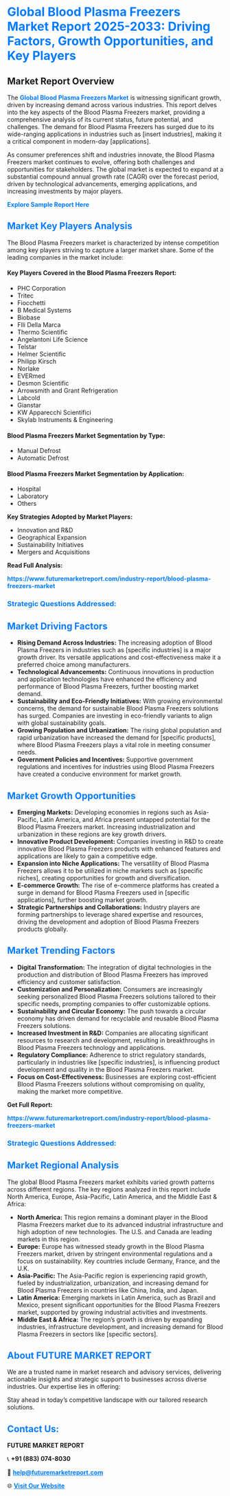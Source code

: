 <h1 style="color: #007BFF;">Global Blood Plasma Freezers Market Report 2025-2033: Driving Factors, Growth Opportunities, and Key Players</h1>

<section id="overview">
<h2>Market Report Overview</h2>
<p>The <a href="https://www.futuremarketreport.com/industry-report/blood-plasma-freezers-market" style="color: #007BFF; text-decoration: none;"><strong>Global Blood Plasma Freezers Market</strong></a> is witnessing significant growth, driven by increasing demand across various industries. This report delves into the key aspects of the Blood Plasma Freezers market, providing a comprehensive analysis of its current status, future potential, and challenges. The demand for Blood Plasma Freezers has surged due to its wide-ranging applications in industries such as [insert industries], making it a critical component in modern-day [applications].</p>
<p>As consumer preferences shift and industries innovate, the Blood Plasma Freezers market continues to evolve, offering both challenges and opportunities for stakeholders. The global market is expected to expand at a substantial compound annual growth rate (CAGR) over the forecast period, driven by technological advancements, emerging applications, and increasing investments by major players.</p>
</section>

<section id="overview">
<p><a href="https://www.futuremarketreport.com/request-sample/reportId=56564" style="color: #007BFF; text-decoration: none;"><strong>Explore Sample Report Here</strong></a></p>
</section>

<section id="key-players">
<h2 style="color: #007BFF;">Market Key Players Analysis</h2>
<p>The Blood Plasma Freezers market is characterized by intense competition among key players striving to capture a larger market share. Some of the leading companies in the market include:</p>
<h4>Key Players Covered in the Blood Plasma Freezers Report:</h4>
<ul><li>PHC Corporation</li><li>Tritec</li><li>Fiocchetti</li><li>B Medical Systems</li><li>Biobase</li><li>Flli Della Marca</li><li>Thermo Scientific</li><li>Angelantoni Life Science</li><li>Telstar</li><li>Helmer Scientific</li><li>Philipp Kirsch</li><li>Norlake</li><li>EVERmed</li><li>Desmon Scientific</li><li>Arrowsmith and Grant Refrigeration</li><li>Labcold</li><li>Gianstar</li><li>KW Apparecchi Scientifici</li><li>Skylab Instruments &amp; Engineering</li></ul>
<h4>Blood Plasma Freezers Market Segmentation by Type:</h4>
<ul><li>Manual Defrost</li><li>Automatic Defrost</li></ul>

<h4>Blood Plasma Freezers Market Segmentation by Application:</h4>
<ul><li>Hospital</li><li>Laboratory</li><li>Others</li></ul>
<p><strong>Key Strategies Adopted by Market Players:</strong></p>
<ul>
<li>Innovation and R&D</li>
<li>Geographical Expansion</li>
<li>Sustainability Initiatives</li>
<li>Mergers and Acquisitions</li>
</ul>
</section>

<section>
<p><strong>Read Full Analysis: </strong></p><a href="https://www.futuremarketreport.com/industry-report/blood-plasma-freezers-market" style="color: #007BFF; text-decoration: none;"><strong>https://www.futuremarketreport.com/industry-report/blood-plasma-freezers-market</strong></a>
<h3 style="color: #007BFF;">Strategic Questions Addressed:</h3>
</section>

<section id="driving-factors">
<h2 style="color: #007BFF;">Market Driving Factors</h2>
<ul>
<li><strong>Rising Demand Across Industries:</strong> The increasing adoption of Blood Plasma Freezers in industries such as [specific industries] is a major growth driver. Its versatile applications and cost-effectiveness make it a preferred choice among manufacturers.</li>
<li><strong>Technological Advancements:</strong> Continuous innovations in production and application technologies have enhanced the efficiency and performance of Blood Plasma Freezers, further boosting market demand.</li>
<li><strong>Sustainability and Eco-Friendly Initiatives:</strong> With growing environmental concerns, the demand for sustainable Blood Plasma Freezers solutions has surged. Companies are investing in eco-friendly variants to align with global sustainability goals.</li>
<li><strong>Growing Population and Urbanization:</strong> The rising global population and rapid urbanization have increased the demand for [specific products], where Blood Plasma Freezers plays a vital role in meeting consumer needs.</li>
<li><strong>Government Policies and Incentives:</strong> Supportive government regulations and incentives for industries using Blood Plasma Freezers have created a conducive environment for market growth.</li>
</ul>
</section>

<section id="growth-opportunities">
<h2 style="color: #007BFF;">Market Growth Opportunities</h2>
<ul>
<li><strong>Emerging Markets:</strong> Developing economies in regions such as Asia-Pacific, Latin America, and Africa present untapped potential for the Blood Plasma Freezers market. Increasing industrialization and urbanization in these regions are key growth drivers.</li>
<li><strong>Innovative Product Development:</strong> Companies investing in R&D to create innovative Blood Plasma Freezers products with enhanced features and applications are likely to gain a competitive edge.</li>
<li><strong>Expansion into Niche Applications:</strong> The versatility of Blood Plasma Freezers allows it to be utilized in niche markets such as [specific niches], creating opportunities for growth and diversification.</li>
<li><strong>E-commerce Growth:</strong> The rise of e-commerce platforms has created a surge in demand for Blood Plasma Freezers used in [specific applications], further boosting market growth.</li>
<li><strong>Strategic Partnerships and Collaborations:</strong> Industry players are forming partnerships to leverage shared expertise and resources, driving the development and adoption of Blood Plasma Freezers products globally.</li>
</ul>
</section>

<section id="trending-factors">
<h2 style="color: #007BFF;">Market Trending Factors</h2>
<ul>
<li><strong>Digital Transformation:</strong> The integration of digital technologies in the production and distribution of Blood Plasma Freezers has improved efficiency and customer satisfaction.</li>
<li><strong>Customization and Personalization:</strong> Consumers are increasingly seeking personalized Blood Plasma Freezers solutions tailored to their specific needs, prompting companies to offer customizable options.</li>
<li><strong>Sustainability and Circular Economy:</strong> The push towards a circular economy has driven demand for recyclable and reusable Blood Plasma Freezers solutions.</li>
<li><strong>Increased Investment in R&D:</strong> Companies are allocating significant resources to research and development, resulting in breakthroughs in Blood Plasma Freezers technology and applications.</li>
<li><strong>Regulatory Compliance:</strong> Adherence to strict regulatory standards, particularly in industries like [specific industries], is influencing product development and quality in the Blood Plasma Freezers market.</li>
<li><strong>Focus on Cost-Effectiveness:</strong> Businesses are exploring cost-efficient Blood Plasma Freezers solutions without compromising on quality, making the market more competitive.</li>
</ul>
</section>

<section>
<p><strong>Get Full Report: </strong></p><a href="https://www.futuremarketreport.com/industry-report/blood-plasma-freezers-market" style="color: #007BFF; text-decoration: none;"><strong>https://www.futuremarketreport.com/industry-report/blood-plasma-freezers-market</strong></a>
<h3 style="color: #007BFF;">Strategic Questions Addressed:</h3>
</section>


<section id="regional-analysis">
<h2 style="color: #007BFF;">Market Regional Analysis</h2>
<p>The global Blood Plasma Freezers market exhibits varied growth patterns across different regions. The key regions analyzed in this report include North America, Europe, Asia-Pacific, Latin America, and the Middle East & Africa:</p>
<ul>
<li><strong>North America:</strong> This region remains a dominant player in the Blood Plasma Freezers market due to its advanced industrial infrastructure and high adoption of new technologies. The U.S. and Canada are leading markets in this region.</li>
<li><strong>Europe:</strong> Europe has witnessed steady growth in the Blood Plasma Freezers market, driven by stringent environmental regulations and a focus on sustainability. Key countries include Germany, France, and the U.K.</li>
<li><strong>Asia-Pacific:</strong> The Asia-Pacific region is experiencing rapid growth, fueled by industrialization, urbanization, and increasing demand for Blood Plasma Freezers in countries like China, India, and Japan.</li>
<li><strong>Latin America:</strong> Emerging markets in Latin America, such as Brazil and Mexico, present significant opportunities for the Blood Plasma Freezers market, supported by growing industrial activities and investments.</li>
<li><strong>Middle East & Africa:</strong> The region’s growth is driven by expanding industries, infrastructure development, and increasing demand for Blood Plasma Freezers in sectors like [specific sectors].</li>
</ul>
</section>

<footer>
<h2 style="color: #007BFF;">About FUTURE MARKET REPORT</h2>
<p>We are a trusted name in market research and advisory services, delivering actionable insights and strategic support to businesses across diverse industries. Our expertise lies in offering:</p>

<p>Stay ahead in today’s competitive landscape with our tailored research solutions.</p>

<h2 style="color: #007BFF;">Contact Us:</h2>
<p><strong>FUTURE MARKET REPORT</strong></p>
<p>📞 <strong>+91 (883) 074-8030</strong></p>
<p>📧 <strong><a href="mailto:help@futuremarketreport.com" style="color: #007BFF;">help@futuremarketreport.com</a></strong></p>
<p>🌐 <strong><a href="https://www.futuremarketreport.com/" style="color: #007BFF;">Visit Our Website</a></strong></p>
</footer>